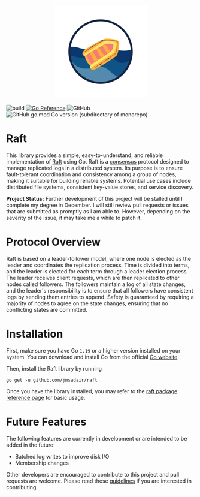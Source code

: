 <p align="center">
  <img alt="raft" src="assets/raft_logo.png">
</p>


![build](https://github.com/jmsadair/raft/actions/workflows/build.yml/badge.svg)
[![Go Reference](https://pkg.go.dev/badge/github.com/jmsadair/raft)](https://pkg.go.dev/github.com/jmsadair/raft)
![GitHub](https://img.shields.io/github/license/jmsadair/raft)
![GitHub go.mod Go version (subdirectory of monorepo)](https://img.shields.io/github/go-mod/go-version/jmsadair/raft)

# Raft

This library provides a simple, easy-to-understand, and reliable implementation of [Raft](https://en.wikipedia.org/wiki/Raft_(algorithm)) using Go. Raft is a [consensus](https://en.wikipedia.org/wiki/Consensus_(computer_science)) protocol designed to manage replicated logs in a distributed system. Its purpose is to ensure fault-tolerant coordination and consistency among a group of nodes, making it suitable for building reliable systems. Potential use cases include distributed file systems, consistent key-value stores, and service discovery.

**Project Status:** Further development of this project will be stalled until I complete my degree in December. I will still review pull requests or issues that are submitted as promptly as I am able to. However, depending on the severity of the issue, it may take me a while to patch it. 

# Protocol Overview

Raft is based on a leader-follower model, where one node is elected as the leader and coordinates the replication process. Time is divided into terms, and the leader is elected for each term through a leader election process. The leader receives client requests, which are then replicated to other nodes called followers. The followers maintain a log of all state changes, and the leader's responsibility is to ensure that all followers have consistent logs by sending them entries to append. Safety is guaranteed by requiring a majority of nodes to agree on the state changes, ensuring that no conflicting states are committed. 

# Installation

First, make sure you have Go `1.19` or a higher version installed on your system.
You can download and install Go from the official [Go website](https://golang.org/). 

Then, install the Raft library by running

```shell
go get -u github.com/jmsadair/raft
```

Once you have the library installed, you may refer to the [raft package reference page](https://pkg.go.dev/github.com/jmsadair/raft) for basic usage.

# Future Features

The following features are currently in development or are intended to be added in the future:

- Batched log writes to improve disk I/O
- Membership changes

Other developers are encouraged to contribute to this project and pull requests are welcome. Please read
these [guidelines](.github/CONTRIBUTING.md) if you are interested in contributing.
